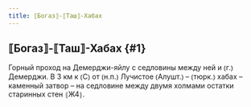 ```yaml
---
title: ⟦Богаз⟧-⟦Таш⟧-Хабах
---
```

## ⟦Богаз⟧-⟦Таш⟧-Хабах {#1}

Горный проход на Демерджи-яйлу с седловины между ней и ⦅г.⦆ Демерджи. В 3 км к ⦅С⦆ от ⦅н.п.⦆ Лучистое ⦅Алушт.⦆ – ⦅тюрк.⦆ хабах – каменный затвор – на седловине между двумя холмами остатки старинных стен ⦃Ж4⦄.
